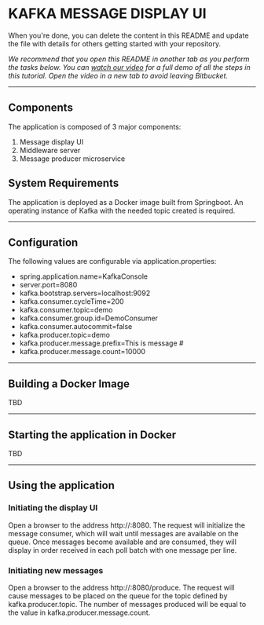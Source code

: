 # KAFKA MESSAGE DISPLAY UI

When you're done, you can delete the content in this README and update the file with details for others getting started with your repository.

*We recommend that you open this README in another tab as you perform the tasks below. You can [watch our video](https://youtu.be/0ocf7u76WSo) for a full demo of all the steps in this tutorial. Open the video in a new tab to avoid leaving Bitbucket.*

---

## Components

The application is composed of 3 major components:

1. Message display UI
2. Middleware server
3. Message producer microservice


## System Requirements

The application is deployed as a Docker image built from Springboot.  An operating instance of Kafka with the needed topic created is required.

---

## Configuration

The following values are configurable via application.properties:

- spring.application.name=KafkaConsole
- server.port=8080
- kafka.bootstrap.servers=localhost:9092
- kafka.consumer.cycleTime=200
- kafka.consumer.topic=demo
- kafka.consumer.group.id=DemoConsumer
- kafka.consumer.autocommit=false
- kafka.producer.topic=demo
- kafka.producer.message.prefix=This is message #
- kafka.producer.message.count=10000

---

## Building a Docker Image

TBD

---

## Starting the application in Docker

TBD

---

## Using the application

### Initiating the display UI

Open a browser to the address http://<hostname>:8080.  The request will initialize the message consumer, which will wait until messages are available on the queue.  Once messages become available and are consumed, they will display in order received in each poll batch with one message per line.

### Initiating new messages

Open a browser to the address http://<hostname>:8080/produce.  The request will cause messages to be placed on the queue for the topic defined by kafka.producer.topic.  The number of messages produced will be equal to the value in kafka.producer.message.count.